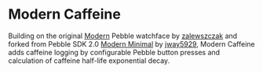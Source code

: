 Modern Caffeine
==============

Building on the original <a href="https://github.com/zalewszczak/pebble/tree/master/modern">Modern</a> Pebble watchface by <a href="https://github.com/zalewszczak">zalewszczak</a> and forked from Pebble SDK 2.0 <a href="http://pblweb.com/appstore/530eeda54e19d2f2ad000193/">Modern Minimal</a> by <a href="http://www.reddit.com/user/jway5929">jway5929</a>, Modern Caffeine adds caffeine logging by configurable Pebble button presses and calculation of caffeine half-life exponential decay. 


